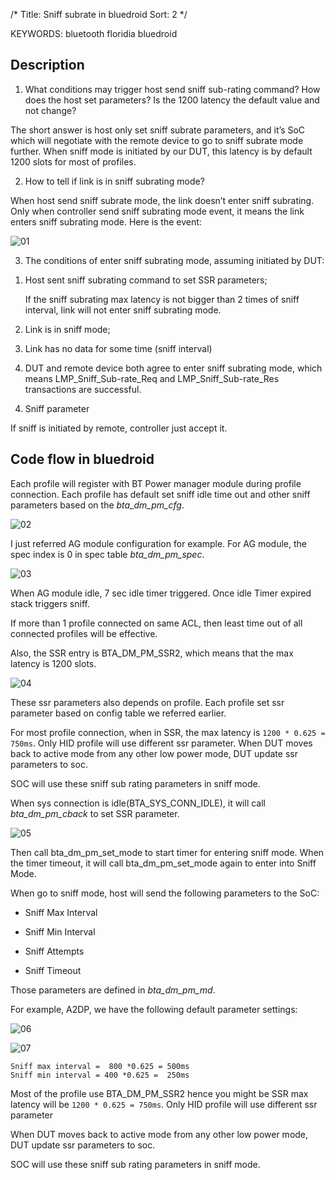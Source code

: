 /*
  Title: Sniff subrate in bluedroid
  Sort: 2
  */

KEYWORDS: bluetooth floridia bluedroid

## Description

1.	What conditions may trigger host send sniff sub-rating command? How does the host set parameters? Is the 1200 latency the default value and not change?

The short answer is host only set sniff subrate parameters, and it’s SoC which will negotiate with the remote device to go to sniff subrate mode further.  When sniff mode is initiated by our DUT,  this latency is by default 1200 slots for most of profiles. 


2.	How to tell if link is in sniff subrating mode?


When host send sniff subrate mode, the link doesn’t enter sniff subrating.
Only when controller send sniff subrating mode event, it means the link enters sniff subrating mode.
Here is the event:

![01](%image_url%/2018/2018012001.png)

3.	The conditions of enter sniff subrating mode, assuming initiated by DUT:

1)	Host sent sniff subrating command to set SSR parameters;

    If the sniff subrating max latency is not bigger than 2 times of sniff interval, link will not enter sniff subrating mode.

2)	Link is in sniff mode;

3)	Link has no data for some time (sniff interval)

4)	DUT and remote device both agree to enter sniff subrating mode, which means LMP_Sniff_Sub-rate_Req and LMP_Sniff_Sub-rate_Res transactions are successful.

4.	Sniff parameter

If sniff is initiated by remote, controller just accept it.


## Code flow in bluedroid

Each profile will register with BT Power manager module during profile connection. Each profile has default set sniff idle time out and other sniff parameters based on the *bta_dm_pm_cfg*.

![02](%image_url%/2018/2018012002.png)

I just referred AG module configuration for example.  For AG module,  the spec index is 0 in spec table *bta_dm_pm_spec*.

![03](%image_url%/2018/2018012003.png)

When AG module idle, 7 sec idle timer triggered. Once idle Timer expired stack triggers sniff.

If more than 1 profile connected on same ACL, then least time out of all connected profiles will be effective.


Also, the SSR entry is BTA_DM_PM_SSR2, which means that the max latency is 1200 slots.

![04](%image_url%/2018/2018012004.png)

These ssr parameters also depends on profile. Each profile set ssr parameter based on config table we referred earlier.

For most profile connection, when in SSR, the max latency is `1200 * 0.625 = 750ms`. Only HID profile will use different ssr parameter. When DUT  moves back to active mode from any other low power mode, DUT update ssr parameters to soc.


SOC will use these sniff sub rating parameters in sniff mode.

When sys connection is idle(BTA_SYS_CONN_IDLE),  it will call *bta_dm_pm_cback*  to set SSR parameter.

![05](%image_url%/2018/2018012005.png)

Then call bta_dm_pm_set_mode to start timer for entering sniff mode. 
When the timer timeout, it will call bta_dm_pm_set_mode again to enter into Sniff Mode. 


When go to sniff mode,  host will send the following parameters to the SoC:

 - Sniff Max Interval
 
 - Sniff Min Interval
 
 - Sniff Attempts
 
 - Sniff Timeout


Those parameters are defined in *bta_dm_pm_md*.

For example, A2DP, we have the following default parameter settings:

![06](%image_url%/2018/2018012006.png)


![07](%image_url%/2018/2018012007.png)

```
Sniff max interval =  800 *0.625 = 500ms
Sniff min interval = 400 *0.625 =  250ms 
```

Most of the profile use BTA_DM_PM_SSR2 hence you might be SSR max latency will be `1200 * 0.625 = 750ms`. Only HID profile will use different ssr parameter

When DUT  moves back to active mode from any other low power mode, DUT update ssr parameters to soc.

SOC will use these sniff sub rating parameters in sniff mode. 

